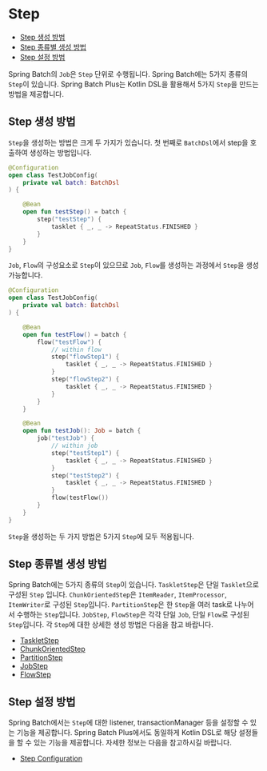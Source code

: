 # Step

- [Step 생성 방법](#step-생성-방법)
- [Step 종류별 생성 방법](#step-종류별-생성-방법)
- [Step 설정 방법](#step-설정-방법)

Spring Batch의 `Job`은 `Step` 단위로 수행됩니다. Spring Batch에는 5가지 종류의 `Step`이 있습니다. Spring Batch Plus는 Kotlin DSL을 활용해서 5가지 `Step`을 만드는 방법을 제공합니다.

## Step 생성 방법

`Step`을 생성하는 방법은 크게 두 가지가 있습니다. 첫 번째로 `BatchDsl`에서 step을 호출하여 생성하는 방법입니다.

```kotlin
@Configuration
open class TestJobConfig(
    private val batch: BatchDsl
) {

    @Bean
    open fun testStep() = batch {
        step("testStep") {
            tasklet { _, _ -> RepeatStatus.FINISHED }
        }
    }
}
```

`Job`, `Flow`의 구성요소로 `Step`이 있으므로 `Job`, `Flow`를 생성하는 과정에서 `Step`을 생성 가능합니다.

```kotlin
@Configuration
open class TestJobConfig(
    private val batch: BatchDsl
) {

    @Bean
    open fun testFlow() = batch {
        flow("testFlow") {
            // within flow
            step("flowStep1") {
                tasklet { _, _ -> RepeatStatus.FINISHED }
            }
            step("flowStep2") {
                tasklet { _, _ -> RepeatStatus.FINISHED }
            }
        }
    }

    @Bean
    open fun testJob(): Job = batch {
        job("testJob") {
            // within job
            step("testStep1") {
                tasklet { _, _ -> RepeatStatus.FINISHED }
            }
            step("testStep2") {
                tasklet { _, _ -> RepeatStatus.FINISHED }
            }
            flow(testFlow())
        }
    }
}
```

`Step`을 생성하는 두 가지 방법은 5가지 `Step`에 모두 적용됩니다.

## Step 종류별 생성 방법

Spring Batch에는 5가지 종류의 `Step`이 있습니다. `TaskletStep`은 단일 `Tasklet`으로 구성된 `Step` 입니다. `ChunkOrientedStep`은 `ItemReader`, `ItemProcessor`, `ItemWriter`로 구성된 `Step`입니다. `PartitionStep`은 한 `Step`을 여러 task로 나누어서 수행하는 `Step`입니다. `JobStep`, `FlowStep`은 각각 단일 `Job`, 단일 `Flow`로 구성된 `Step`입니다. 각 `Step`에 대한 상세한 생성 방법은 다음을 참고 바랍니다.

- [TaskletStep](./tasklet-step.md)
- [ChunkOrientedStep](./chunk-oriented-step.md)
- [PartitionStep](./partition-step.md)
- [JobStep](./job-step.md)
- [FlowStep](./flow-step.md)

## Step 설정 방법

Spring Batch에서는 `Step`에 대한 listener, transactionManager 등을 설정할 수 있는 기능을 제공합니다. Spring Batch Plus에서도 동일하게 Kotlin DSL로 해당 설정들을 할 수 있는 기능을 제공합니다. 자세한 정보는 다음을 참고하시길 바랍니다.

- [Step Configuration](./step-configuration.md)